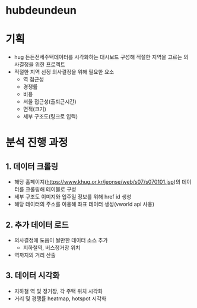# hubdeundeun

# 기획
- hug 든든전세주택데이터를 시각화하는 대시보드 구성해 적절한 지역을 고르는 의사결정을 위한 프로젝트
- 적절한 지역 선정 의사결정을 위해 필요한 요소
  - 역 접근성
  - 경쟁률
  - 비용
  - 서울 접근성(출퇴근시간)
  - 면적(크기)
  - 세부 구조도(링크로 입력)

# 분석 진행 과정
## 1. 데이터 크롤링
- 해당 홈페이지(https://www.khug.or.kr/jeonse/web/s07/s070101.jsp)의 데이터를 크롤링해 테이블로 구성
- 세부 구조도 이미지와 입주일 정보를 위해 href id 생성
- 해당 데이터의 주소를 이용해 좌표 데이터 생성(vworld api 사용)

## 2. 추가 데이터 로드
- 의사결정에 도움이 될만한 데이터 소스 추가
  - 지하철역, 버스정거장 위치
- 역까지의 거리 산출

## 3. 데이터 시각화
- 지하철 역 및 정거장, 각 주택 위치 시각화
- 거리 및 경쟁률 heatmap, hotspot 시각화 